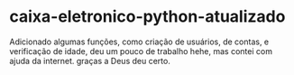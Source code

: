 # caixa-eletronico-python-atualizado
Adicionado algumas funções, como criação de usuários, de contas, e verificação de idade, deu um pouco de trabalho hehe, mas contei com ajuda da internet. graças a Deus deu certo.
